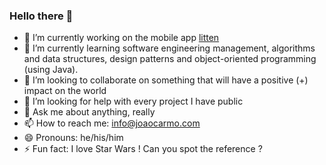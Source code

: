 ### Hello there 👋

- 🔭 I’m currently working on the mobile app [litten][littenwebpage]
- 🌱 I’m currently learning software engineering management, algorithms and data structures, design patterns and object-oriented programming (using Java).
- 👯 I’m looking to collaborate on something that will have a positive (+) impact on the world
- 🤔 I’m looking for help with every project I have public
- 💬 Ask me about anything, really
- 📫 How to reach me: [info@joaocarmo.com][myemail]
- 😄 Pronouns: he/his/him
- ⚡ Fun fact: I love Star Wars ! Can you spot the reference ?

<!-- References -->
[littenwebpage]: https://litten.app
[myemail]: mailto:info@joaocarmo.com
